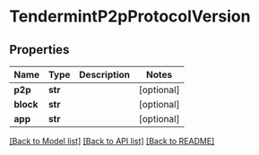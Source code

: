 # TendermintP2pProtocolVersion

## Properties
Name | Type | Description | Notes
------------ | ------------- | ------------- | -------------
**p2p** | **str** |  | [optional] 
**block** | **str** |  | [optional] 
**app** | **str** |  | [optional] 

[[Back to Model list]](../README.md#documentation-for-models) [[Back to API list]](../README.md#documentation-for-api-endpoints) [[Back to README]](../README.md)

